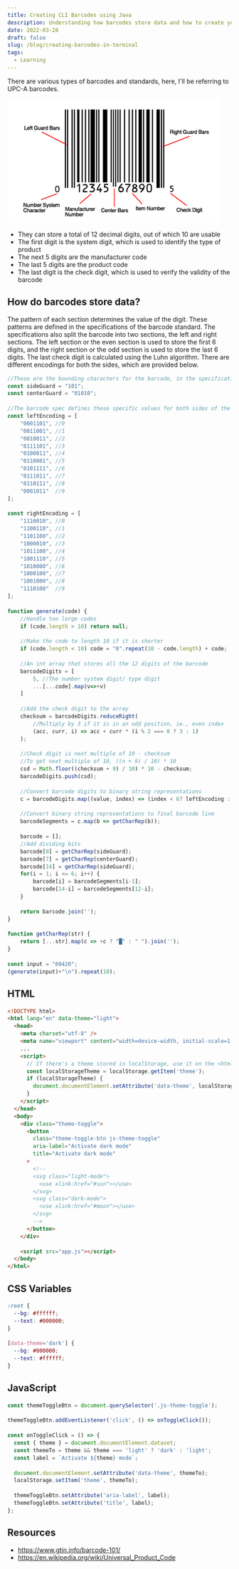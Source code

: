 ```yaml
---
title: Creating CLI Barcodes using Java
description: Understanding how barcodes store data and how to create your own
date: 2022-03-28
draft: false
slug: /blog/creating-barcodes-in-terminal
tags:
  - Learning
---
```


There are various types of barcodes and standards, here, I'll be referring to UPC-A barcodes.

![UPCdiagram](./UPCdiag.png)

- They can store a total of 12 decimal digits, out of which 10 are usable
- The first digit is the system digit, which is used to identify the type of product
- The next 5 digits are the manufacturer code
- The last 5 digits are the product code
- The last digit is the check digit, which is used to verify the validity of the barcode

## How do barcodes store data?

The pattern of each section determines the value of the digit.
These patterns are defined in the specifications of the barcode standard.
The specifications also split the barcode into two sections, the left and right sections.
The left section or the even section is used to store the first 6 digits, and the right section or the odd section is used to store the last 6 digits.
The last check digit is calculated using the Luhn algorithm.
There are different encodings for both the sides, which are provided below.

```js:title=barcode.js
//These are the bounding characters for the barcode, in the specifications
const sideGuard = "101";
const centerGuard = "01010";

//The barcode spec defines these specific values for both sides of the barcode
const leftEncoding = [
    "0001101", //0
    "0011001", //1
    "0010011", //2
    "0111101", //3
    "0100011", //4
    "0110001", //5
    "0101111", //6
    "0111011", //7
    "0110111", //8
    "0001011"  //9
];

const rightEncoding = [
    "1110010", //0
    "1100110", //1
    "1101100", //2
    "1000010", //3
    "1011100", //4
    "1001110", //5
    "1010000", //6
    "1000100", //7
    "1001000", //8
    "1110100"  //9
];

function generate(code) {
    //Handle too large codes
    if (code.length > 10) return null;

    //Make the code to length 10 if it is shorter
    if (code.length < 10) code = "0".repeat(10 - code.length) + code;

    //An int array that stores all the 12 digits of the barcode
    barcodeDigits = [
        5, //The number system digit/ type digit
        ...[...code].map(v=>+v)
    ]

    //Add the check digit to the array
    checksum = barcodeDigits.reduceRight(
        //Multiply by 3 if it is in an odd position, ie., even index
        (acc, curr, i) => acc + curr * (i % 2 === 0 ? 3 : 1)
    );

    //Check digit is next multiple of 10 - checksum
    //To get next multiple of 10, ((n + 9) / 10) * 10
    csd = Math.floor((checksum + 9) / 10) * 10 - checksum;
    barcodeDigits.push(csd);

    //Convert barcode digits to binary string representations
    c = barcodeDigits.map((value, index) => (index < 6? leftEncoding : rightEncoding)[value])

    //Convert binary string representations to final barcode line
    barcodeSegments = c.map(b => getCharRep(b));

    barcode = [];
    //Add dividing bits
    barcode[0] = getCharRep(sideGuard);
    barcode[7] = getCharRep(centerGuard);
    barcode[14] = getCharRep(sideGuard);
    for(i = 1; i <= 6; i++) {
        barcode[i] = barcodeSegments[i-1];
        barcode[14-i] = barcodeSegments[12-i];
    }

    return barcode.join('');
}

function getCharRep(str) {
    return [...str].map(c => +c ? "█" : " ").join('');
}

const input = "69420";
(generate(input)+"\n").repeat(10);
```

## HTML

```html
<!DOCTYPE html>
<html lang="en" data-theme="light">
  <head>
    <meta charset="utf-8" />
    <meta name="viewport" content="width=device-width, initial-scale=1.0" />
    ...
    <script>
      // If there's a theme stored in localStorage, use it on the <html>
      const localStorageTheme = localStorage.getItem('theme');
      if (localStorageTheme) {
        document.documentElement.setAttribute('data-theme', localStorageTheme);
      }
    </script>
  </head>
  <body>
    <div class="theme-toggle">
      <button
        class="theme-toggle-btn js-theme-toggle"
        aria-label="Activate dark mode"
        title="Activate dark mode"
      >
        <!--
        <svg class="light-mode">
          <use xlink:href="#sun"></use>
        </svg>
        <svg class="dark-mode">
          <use xlink:href="#moon"></use>
        </svg>
        -->
      </button>
    </div>

    <script src="app.js"></script>
  </body>
</html>
```

## CSS Variables

```css
:root {
  --bg: #ffffff;
  --text: #000000;
}

[data-theme='dark'] {
  --bg: #000000;
  --text: #ffffff;
}
```

## JavaScript

```js:title=app.js
const themeToggleBtn = document.querySelector('.js-theme-toggle');

themeToggleBtn.addEventListener('click', () => onToggleClick());

const onToggleClick = () => {
  const { theme } = document.documentElement.dataset;
  const themeTo = theme && theme === 'light' ? 'dark' : 'light';
  const label = `Activate ${theme} mode`;

  document.documentElement.setAttribute('data-theme', themeTo);
  localStorage.setItem('theme', themeTo);

  themeToggleBtn.setAttribute('aria-label', label);
  themeToggleBtn.setAttribute('title', label);
};
```

## Resources

- <https://www.gtin.info/barcode-101/>
- <https://en.wikipedia.org/wiki/Universal_Product_Code>

